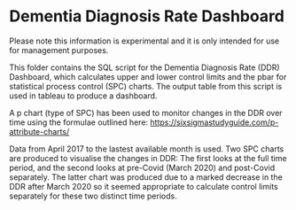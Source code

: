 # Dementia Diagnosis Rate Dashboard

Please note this information is experimental and it is only intended for use for management purposes.

This folder contains the SQL script for the Dementia Diagnosis Rate (DDR) Dashboard, which calculates upper and lower control limits and the pbar for statistical process control (SPC) charts. The output table from this script is used in tableau to produce a dashboard.

A p chart (type of SPC) has been used to monitor changes in the DDR over time using the formulae outlined here: https://sixsigmastudyguide.com/p-attribute-charts/

Data from April 2017 to the lastest available month is used. Two SPC charts are produced to visualise the changes in DDR: The first looks at the full time period, and the second looks at pre-Covid (March 2020) and post-Covid separately. The latter chart was produced due to a marked decrease in the DDR after March 2020 so it seemed appropriate to calculate control limits separately for these two distinct time periods.
